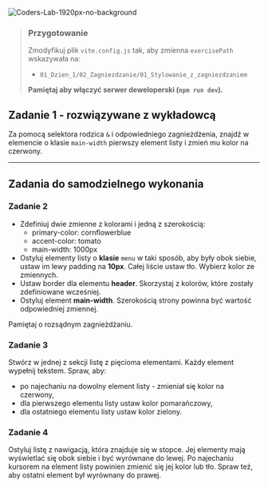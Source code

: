 ![Coders-Lab-1920px-no-background](https://user-images.githubusercontent.com/30623667/104709394-2cabee80-571f-11eb-9518-ea6a794e558e.png)


> ### Przygotowanie
>
> Zmodyfikuj plik `vite.config.js` tak, aby zmienna `exercisePath` wskazywała na:
>
> - `01_Dzien_1/02_Zagniezdzanie/01_Stylowanie_z_zagniezdzaniem`
>
> **Pamiętaj aby włączyć serwer deweloperski (`npm run dev`).**

## Zadanie 1 - rozwiązywane z wykładowcą

Za pomocą selektora rodzica `&` i odpowiedniego zagnieżdżenia, znajdź w elemencie o klasie `main-width` pierwszy element listy i zmień mu kolor na czerwony.

---

## Zadania do samodzielnego wykonania

### Zadanie 2

- Zdefiniuj dwie zmienne z kolorami i jedną z szerokością:
  - primary-color: cornflowerblue
  - accent-color: tomato
  - main-width: 1000px
- Ostyluj elementy listy o **klasie** `menu` w taki sposób, aby były obok siebie, ustaw im lewy padding na **10px**. Całej liście ustaw tło. Wybierz kolor ze zmiennych.
- Ustaw border dla elementu **header**. Skorzystaj z kolorów, które zostały zdefiniowane wcześniej.
- Ostyluj element **main-width**. Szerokością strony powinna być wartość odpowiedniej zmiennej.

Pamiętaj o rozsądnym zagnieżdżaniu.

### Zadanie 3

Stwórz w jednej z sekcji listę z pięcioma elementami. Każdy element wypełnij tekstem. Spraw, aby:

- po najechaniu na dowolny element listy - zmieniał się kolor na czerwony,
- dla pierwszego elementu listy ustaw kolor pomarańczowy,
- dla ostatniego elementu listy ustaw kolor zielony.

### Zadanie 4

Ostyluj listę z nawigacją, która znajduje się w stopce. Jej elementy mają wyświetlać się obok siebie i być wyrównane do lewej. Po najechaniu kursorem na element listy powinien zmienić się jej kolor lub tło. Spraw też, aby ostatni element był wyrównany do prawej.
